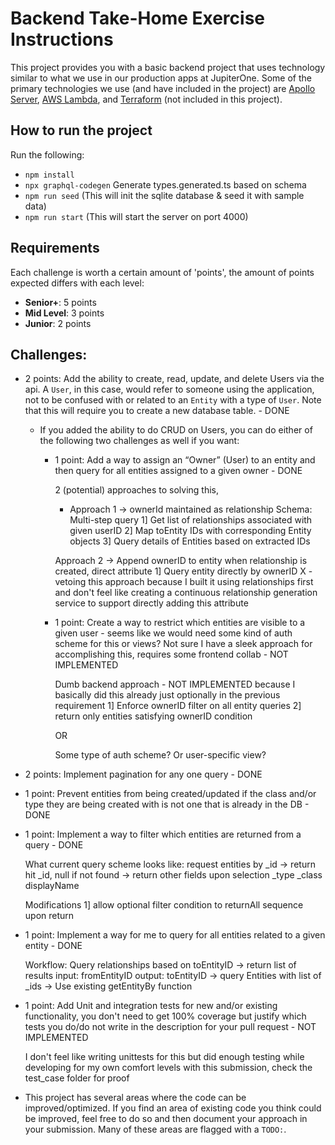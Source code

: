 # Backend Take-Home Exercise Instructions

This project provides you with a basic backend project that uses technology
similar to what we use in our production apps at JupiterOne. Some of the primary
technologies we use (and have included in the project) are
[Apollo Server](https://www.apollographql.com/),
[AWS Lambda](https://aws.amazon.com/lambda/), and
[Terraform](https://www.terraform.io/) (not included in this project).

## How to run the project

Run the following:

- `npm install`
- `npx graphql-codegen` Generate types.generated.ts based on schema
- `npm run seed` (This will init the sqlite database & seed it with sample data)
- `npm run start` (This will start the server on port 4000)

## Requirements

Each challenge is worth a certain amount of 'points', the amount of points
expected differs with each level:

- **Senior+**: 5 points
- **Mid Level**: 3 points
- **Junior**: 2 points

## Challenges:

- 2 points: Add the ability to create, read, update, and delete Users via the
  api. A `User`, in this case, would refer to someone using the application, not
  to be confused with or related to an `Entity` with a type of `User`. Note that
  this will require you to create a new database table. - DONE
  - If you added the ability to do CRUD on Users, you can do either of the
    following two challenges as well if you want:
    - 1 point: Add a way to assign an “Owner” (User) to an entity and then query
      for all entities assigned to a given owner - DONE

      2 (potential) approaches to solving this, 
      
      * Approach 1 -> ownerId maintained as relationship 
      Schema: Multi-step query
      1] Get list of relationships associated with given userID
      2] Map toEntity IDs with corresponding Entity objects
      3] Query details of Entities based on extracted IDs

      Approach 2 -> Append ownerID to entity when relationship is created, direct attribute
      1] Query entity directly by ownerID
      X - vetoing this approach because I built it using relationships first and don't feel
      like creating a continuous relationship generation service to support directly adding this attribute

    - 1 point: Create a way to restrict which entities are visible to a given
      user - seems like we would need some kind of auth scheme for this or views? Not
      sure I have a sleek approach for accomplishing this, requires some frontend collab - NOT IMPLEMENTED

      Dumb backend approach - NOT IMPLEMENTED because I basically did this already 
      just optionally in the previous requirement 
      1] Enforce ownerID filter on all entity queries
      2] return only entities satisfying ownerID condition

      OR 

      Some type of auth scheme? Or user-specific view?

- 2 points: Implement pagination for any one query - DONE

- 1 point: Prevent entities from being created/updated if the class and/or type
  they are being created with is not one that is already in the DB - DONE

- 1 point: Implement a way to filter which entities are returned from a query - DONE

  What current query scheme looks like:
  request entities by _id 
    -> return hit _id, null if not found
    -> return other fields upon selection _type _class displayName

  Modifications
  1] allow optional filter condition to returnAll sequence upon return

- 1 point: Implement a way for me to query for all entities related to a given
  entity - DONE

  Workflow: Query relationships based on toEntityID -> return list of results
  input: fromEntityID
  output: toEntityID -> query Entities with list of _ids
  -> Use existing getEntityBy function 

- 1 point: Add Unit and integration tests for new and/or existing functionality,
  you don't need to get 100% coverage but justify which tests you do/do not
  write in the description for your pull request - NOT IMPLEMENTED

  I don't feel like writing unittests for this but did enough testing while
  developing for my own comfort levels with this submission, check the test_case
  folder for proof

- This project has several areas where the code can be improved/optimized. If
  you find an area of existing code you think could be improved, feel free to do
  so and then document your approach in your submission. Many of these areas are
  flagged with a `TODO:`.
